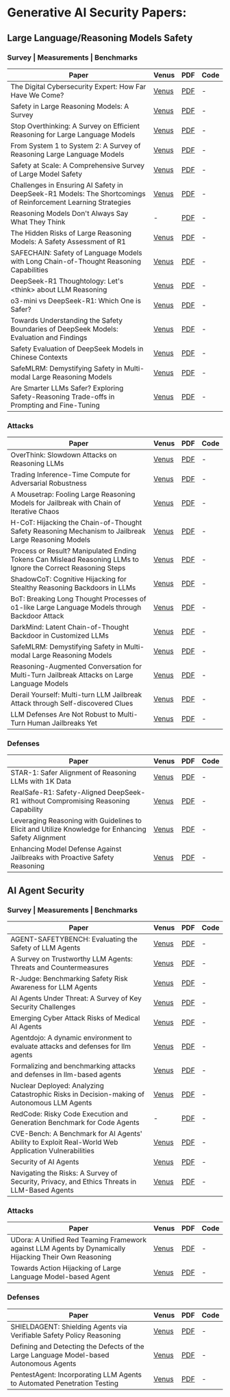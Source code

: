 # Generative AI Security Papers:

## Large Language/Reasoning Models Safety

### Survey | Measurements | Benchmarks

| Paper | Venus | PDF | Code |
|-------|-------|-----|------|
| The Digital Cybersecurity Expert: How Far Have We Come? | [Venus](https://arxiv.org/abs/2504.11783) | [PDF](https://arxiv.org/pdf/2504.11783) | - |
| Safety in Large Reasoning Models: A Survey | [Venus](https://arxiv.org/abs/2504.17704) | [PDF](https://arxiv.org/pdf/2504.17704) | - |
| Stop Overthinking: A Survey on Efficient Reasoning for Large Language Models | [Venus](https://arxiv.org/abs/2503.16419) | [PDF](https://arxiv.org/pdf/2503.16419) | - |
| From System 1 to System 2: A Survey of Reasoning Large Language Models | [Venus](https://arxiv.org/abs/2502.17419) | [PDF](https://arxiv.org/pdf/2502.17419) | - |
| Safety at Scale: A Comprehensive Survey of Large Model Safety | [Venus](https://arxiv.org/abs/2502.05206) | [PDF](https://arxiv.org/pdf/2502.05206) | - |
| Challenges in Ensuring AI Safety in DeepSeek-R1 Models: The Shortcomings of Reinforcement Learning Strategies | [Venus](https://arxiv.org/abs/2501.17030) | [PDF](https://arxiv.org/pdf/2501.17030v1) | - |
| Reasoning Models Don't Always Say What They Think | - | [PDF](https://assets.anthropic.com/m/71876fabef0f0ed4/original/reasoning_models_paper.pdf) | - |
| The Hidden Risks of Large Reasoning Models: A Safety Assessment of R1 | [Venus](https://arxiv.org/abs/2502.12659) | [PDF](https://arxiv.org/pdf/2502.12659) | - |
| SAFECHAIN: Safety of Language Models with Long Chain-of-Thought Reasoning Capabilities | [Venus](https://arxiv.org/abs/2502.12025) | [PDF](https://arxiv.org/pdf/2502.12025) | - |
| DeepSeek-R1 Thoughtology: Let's \<think\> about LLM Reasoning | [Venus](https://arxiv.org/abs/2504.07128) | [PDF](https://arxiv.org/pdf/2504.07128) | - |
| o3-mini vs DeepSeek-R1: Which One is Safer? | [Venus](https://arxiv.org/abs/2501.18438) | [PDF](https://arxiv.org/pdf/2501.18438) | - |
| Towards Understanding the Safety Boundaries of DeepSeek Models: Evaluation and Findings | [Venus](https://arxiv.org/abs/2503.15092) | [PDF](https://arxiv.org/pdf/2503.15092) | - |
| Safety Evaluation of DeepSeek Models in Chinese Contexts | [Venus](https://arxiv.org/abs/2502.11137) | [PDF](https://arxiv.org/pdf/2502.11137) | - |
| SafeMLRM: Demystifying Safety in Multi-modal Large Reasoning Models | [Venus](https://arxiv.org/abs/2504.08813) | [PDF](https://arxiv.org/pdf/2504.08813) | - |
| Are Smarter LLMs Safer? Exploring Safety-Reasoning Trade-offs in Prompting and Fine-Tuning | [Venus](https://arxiv.org/abs/2502.09673) | [PDF](https://arxiv.org/pdf/2502.09673) | - |

### Attacks

| Paper | Venus | PDF | Code |
|-------|-------|-----|------|
| OverThink: Slowdown Attacks on Reasoning LLMs | [Venus](https://arxiv.org/abs/2502.02542) | [PDF](https://arxiv.org/pdf/2502.02542) | - |
| Trading Inference-Time Compute for Adversarial Robustness | [Venus](https://arxiv.org/abs/2501.18841) | [PDF](https://arxiv.org/pdf/2501.18841) | - |
| A Mousetrap: Fooling Large Reasoning Models for Jailbreak with Chain of Iterative Chaos | [Venus](https://arxiv.org/abs/2502.15806) | [PDF](https://arxiv.org/pdf/2502.15806) | - |
| H-CoT: Hijacking the Chain-of-Thought Safety Reasoning Mechanism to Jailbreak Large Reasoning Models | [Venus](https://arxiv.org/abs/2502.12893) | [PDF](https://arxiv.org/pdf/2502.12893) | - |
| Process or Result? Manipulated Ending Tokens Can Mislead Reasoning LLMs to Ignore the Correct Reasoning Steps | [Venus](https://arxiv.org/abs/2503.19326) | [PDF](https://arxiv.org/pdf/2503.19326) | - |
| ShadowCoT: Cognitive Hijacking for Stealthy Reasoning Backdoors in LLMs | [Venus](https://arxiv.org/abs/2504.05605) | [PDF](https://arxiv.org/pdf/2504.05605) | - |
| BoT: Breaking Long Thought Processes of o1-like Large Language Models through Backdoor Attack | [Venus](https://arxiv.org/abs/2502.12202) | [PDF](https://arxiv.org/pdf/2502.12202) | - |
| DarkMind: Latent Chain-of-Thought Backdoor in Customized LLMs | [Venus](https://arxiv.org/abs/2501.18617) | [PDF](https://arxiv.org/pdf/2501.18617) | - |
| SafeMLRM: Demystifying Safety in Multi-modal Large Reasoning Models | [Venus](https://arxiv.org/abs/2504.08813) | [PDF](https://arxiv.org/pdf/2504.08813) | - |
| Reasoning-Augmented Conversation for Multi-Turn Jailbreak Attacks on Large Language Models | [Venus](https://arxiv.org/abs/2502.11054) | [PDF](https://arxiv.org/pdf/2502.11054) | - |
| Derail Yourself: Multi-turn LLM Jailbreak Attack through Self-discovered Clues | [Venus](https://arxiv.org/abs/2410.10700) | [PDF](https://arxiv.org/pdf/2410.10700) | - |
| LLM Defenses Are Not Robust to Multi-Turn Human Jailbreaks Yet | [Venus](https://arxiv.org/abs/2408.15221) | [PDF](https://arxiv.org/pdf/2408.15221) | - |

### Defenses

| Paper | Venus | PDF | Code |
|-------|-------|-----|------|
| STAR-1: Safer Alignment of Reasoning LLMs with 1K Data | [Venus](https://arxiv.org/abs/2504.01903) | [PDF](https://arxiv.org/pdf/2504.01903) | - |
| RealSafe-R1: Safety-Aligned DeepSeek-R1 without Compromising Reasoning Capability | [Venus](https://arxiv.org/abs/2504.10081) | [PDF](https://arxiv.org/pdf/2504.10081) | - |
| Leveraging Reasoning with Guidelines to Elicit and Utilize Knowledge for Enhancing Safety Alignment | [Venus](https://arxiv.org/abs/2502.12025) | [PDF](https://arxiv.org/pdf/2502.12025) | - |
| Enhancing Model Defense Against Jailbreaks with Proactive Safety Reasoning | [Venus](https://arxiv.org/abs/2501.19180) | [PDF](https://arxiv.org/pdf/2501.19180) | - |

## AI Agent Security

### Survey | Measurements | Benchmarks

| Paper | Venus | PDF | Code |
|-------|-------|-----|------|
| AGENT-SAFETYBENCH: Evaluating the Safety of LLM Agents | [Venus](https://arxiv.org/abs/2412.14470) | [PDF](https://arxiv.org/pdf/2412.14470) | - |
| A Survey on Trustworthy LLM Agents: Threats and Countermeasures | [Venus](https://arxiv.org/abs/2503.09648) | [PDF](https://arxiv.org/pdf/2503.09648) | - |
| R-Judge: Benchmarking Safety Risk Awareness for LLM Agents | [Venus](https://arxiv.org/abs/2401.10019) | [PDF](https://arxiv.org/pdf/2401.10019) | - |
| AI Agents Under Threat: A Survey of Key Security Challenges | [Venus](https://arxiv.org/abs/2406.02630) | [PDF](https://arxiv.org/pdf/2406.02630) | - |
| Emerging Cyber Attack Risks of Medical AI Agents | [Venus](https://arxiv.org/abs/2504.03759) | [PDF](https://arxiv.org/pdf/2504.03759) | - |
| Agentdojo: A dynamic environment to evaluate attacks and defenses for llm agents | [Venus](https://arxiv.org/abs/2406.13352) | [PDF](https://arxiv.org/pdf/2406.13352) | - |
| Formalizing and benchmarking attacks and defenses in llm-based agents | [Venus](https://arxiv.org/abs/2410.02644) | [PDF](https://arxiv.org/abs/2410.02644) | - |
| Nuclear Deployed: Analyzing Catastrophic Risks in Decision-making of Autonomous LLM Agents | [Venus](https://arxiv.org/abs/2502.11355) | [PDF](https://arxiv.org/abs/2502.11355) | - |
| RedCode: Risky Code Execution and Generation Benchmark for Code Agents | - | [PDF](https://proceedings.neurips.cc/paper_files/paper/2024/file/bfd082c452dffb450d5a5202b0419205-Paper-Datasets_and_Benchmarks_Track.pdf) | - |
| CVE-Bench: A Benchmark for AI Agents' Ability to Exploit Real-World Web Application Vulnerabilities | [Venus](https://arxiv.org/abs/2503.17332) | [PDF](https://arxiv.org/abs/2503.17332) | - |
| Security of AI Agents | [Venus](https://arxiv.org/abs/2406.08689) | [PDF](https://arxiv.org/pdf/2406.08689) | - |
| Navigating the Risks: A Survey of Security, Privacy, and Ethics Threats in LLM-Based Agents | [Venus](https://arxiv.org/abs/2411.09523) | [PDF](https://arxiv.org/pdf/2411.09523) | - |

### Attacks

| Paper | Venus | PDF | Code |
|-------|-------|-----|------|
| UDora: A Unified Red Teaming Framework against LLM Agents by Dynamically Hijacking Their Own Reasoning | [Venus](https://arxiv.org/abs/2503.01908) | [PDF](https://arxiv.org/abs/2503.01908) | - |
| Towards Action Hijacking of Large Language Model-based Agent | [Venus](https://arxiv.org/abs/2412.10807) | [PDF](https://arxiv.org/pdf/2412.10807) | - |

### Defenses

| Paper | Venus | PDF | Code |
|-------|-------|-----|------|
| SHIELDAGENT: Shielding Agents via Verifiable Safety Policy Reasoning | [Venus](https://arxiv.org/abs/2503.22738) | [PDF](https://arxiv.org/pdf/2503.22738) | - |
| Defining and Detecting the Defects of the Large Language Model-based Autonomous Agents | [Venus](https://arxiv.org/abs/2412.18371) | [PDF](https://arxiv.org/pdf/2412.18371) | - |
| PentestAgent: Incorporating LLM Agents to Automated Penetration Testing | [Venus](https://arxiv.org/abs/2411.05185) | [PDF](https://arxiv.org/pdf/2411.05185) | - |
